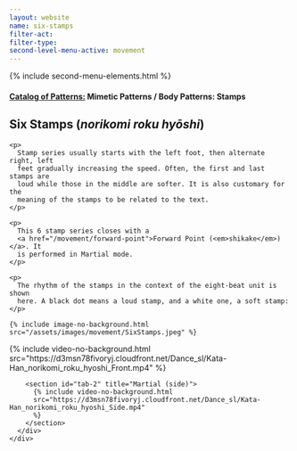 ```yaml
---
layout: website
name: six-stamps
filter-act:
filter-type:
second-level-menu-active: movement
---
```


{% include second-menu-elements.html %}

<main class="page-content">
  <div class="text-container">
    <h4>
      <a href="/movement/">Catalog of Patterns:</a> Mimetic Patterns / Body
      Patterns: Stamps
    </h4>
    <h2>Six Stamps (<em>norikomi roku hyōshi</em>)</h2>

    <p>
      Stamp series usually starts with the left foot, then alternate right, left
      feet gradually increasing the speed. Often, the first and last stamps are
      loud while those in the middle are softer. It is also customary for the
      meaning of the stamps to be related to the text.
    </p>

    <p>
      This 6 stamp series closes with a
      <a href="/movement/forward-point">Forward Point (<em>shikake</em>)</a>. It
      is performed in Martial mode.
    </p>

    <p>
      The rhythm of the stamps in the context of the eight-beat unit is shown
      here. A black dot means a loud stamp, and a white one, a soft stamp:
    </p>

    {% include image-no-background.html
    src="/assets/images/movement/SixStamps.jpeg" %}
  </div>

  <div class="tabs-container">
    <div class="tabs-container__links">
      <div class="wrapper">
        <div id="tabs"></div>
      </div>
    </div>
    <div class="tabs-container__content">
      <div class="wrapper">
        <section id="tab-1" title="Martial (front)">
          {% include video-no-background.html
          src="https://d3msn78fivoryj.cloudfront.net/Dance_sl/Kata-Han_norikomi_roku_hyoshi_Front.mp4"
          %}
        </section>

        <section id="tab-2" title="Martial (side)">
          {% include video-no-background.html
          src="https://d3msn78fivoryj.cloudfront.net/Dance_sl/Kata-Han_norikomi_roku_hyoshi_Side.mp4"
          %}
        </section>
      </div>
    </div>
  </div>
</main>

